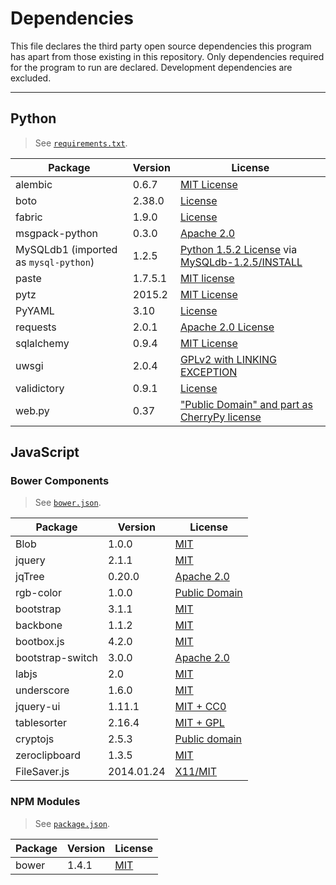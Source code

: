 # Dependencies

This file declares the third party open source dependencies this program has apart from those existing in this repository. Only dependencies required for the program to run are declared. Development dependencies are excluded.

* * *

## Python

> See [`requirements.txt`](requirements.txt).

Package | Version | License
------- | ------- | -------
alembic | 0.6.7 | [MIT License](https://bitbucket.org/zzzeek/alembic/src/e37162294fc6df9740f4231a75021f391e2a0f98/LICENSE?at=rel_0_6_7)
boto | 2.38.0 | [License](https://github.com/boto/boto/blob/2.38.0/LICENSE)
fabric | 1.9.0 | [License](https://github.com/fabric/fabric/blob/master/LICENSE)
msgpack-python | 0.3.0 | [Apache 2.0](https://github.com/msgpack/msgpack-python/blob/0.3.0/COPYING)
MySQLdb1 (imported as `mysql-python`) | 1.2.5 | [Python 1.5.2 License](https://docs.python.org/2/license.html) via [MySQLdb-1.2.5/INSTALL](https://github.com/farcepest/MySQLdb1/blob/MySQLdb-1.2.5/INSTALL#L249)
paste | 1.7.5.1 | [MIT license](http://pythonpaste.org/)
pytz | 2015.2 | [MIT License](http://pythonhosted.org/pytz/)
PyYAML | 3.10 | [License](http://pyyaml.org/browser/pyyaml/tags/3.10/LICENSE)
requests | 2.0.1 | [Apache 2.0 License](https://github.com/kennethreitz/requests/blob/v2.0.1/LICENSE)
sqlalchemy | 0.9.4 | [MIT License](https://bitbucket.org/zzzeek/sqlalchemy/src/ccc0c44c3a60fc4906e5e3b26cc6d2b7a69d33bf/LICENSE?at=rel_0_9_4)
uwsgi | 2.0.4 | [GPLv2 with LINKING EXCEPTION](https://github.com/unbit/uwsgi/blob/2.0.4/LICENSE)
validictory | 0.9.1 | [License](https://github.com/sunlightlabs/validictory/blob/0.9.1/LICENSE.txt)
web.py | 0.37 | ["Public Domain" and part as CherryPy license](https://github.com/webpy/webpy/blob/webpy-0.37/LICENSE.txt)


## JavaScript

### Bower Components

> See [`bower.json`](bower.json).

Package | Version | License
------- | ------- | -------
Blob | 1.0.0 | [MIT](https://github.com/eligrey/Blob.js/blob/master/LICENSE.md)
jquery | 2.1.1 | [MIT](https://github.com/jquery/jquery/blob/2.1.1/MIT-LICENSE.txt)
jqTree | 0.20.0 | [Apache 2.0](https://github.com/mbraak/jqTree/blob/0.20.0/LICENSE)
rgb-color | 1.0.0 | [Public Domain](http://www.phpied.com/rgb-color-parser-in-javascript/)
bootstrap | 3.1.1 | [MIT](https://github.com/twbs/bootstrap/blob/v3.1.1/LICENSE)
backbone | 1.1.2 | [MIT](https://github.com/jashkenas/backbone/blob/1.1.2/LICENSE)
bootbox.js | 4.2.0 | [MIT](https://github.com/makeusabrew/bootbox/tree/v4.2.0#license)
bootstrap-switch | 3.0.0 | [Apache 2.0](https://github.com/nostalgiaz/bootstrap-switch/blob/v3.0.0/LICENSE)
labjs | 2.0 | [MIT](https://github.com/getify/LABjs/blob/2.0/LAB.js)
underscore | 1.6.0 | [MIT](https://github.com/jashkenas/underscore/blob/1.6.0/LICENSE)
jquery-ui | 1.11.1 | [MIT + CC0](https://github.com/jquery/jquery-ui/blob/1.11.1/LICENSE.txt)
tablesorter | 2.16.4 | [MIT + GPL](https://github.com/Mottie/tablesorter/tree/v2.16.4#licensing)
cryptojs | 2.5.3 | [Public domain](http://opensource.org/faq#public-domain)
zeroclipboard | 1.3.5 | [MIT](https://github.com/zeroclipboard/zeroclipboard/blob/v1.3.5/LICENSE)
FileSaver.js | 2014.01.24 | [X11/MIT](https://github.com/eligrey/FileSaver.js/blob/master/LICENSE.md)

### NPM Modules

> See [`package.json`](package.json).

Package | Version | License
------- | ------- | -------
bower | 1.4.1 | [MIT](https://github.com/bower/bower/blob/v1.4.1/LICENSE)
